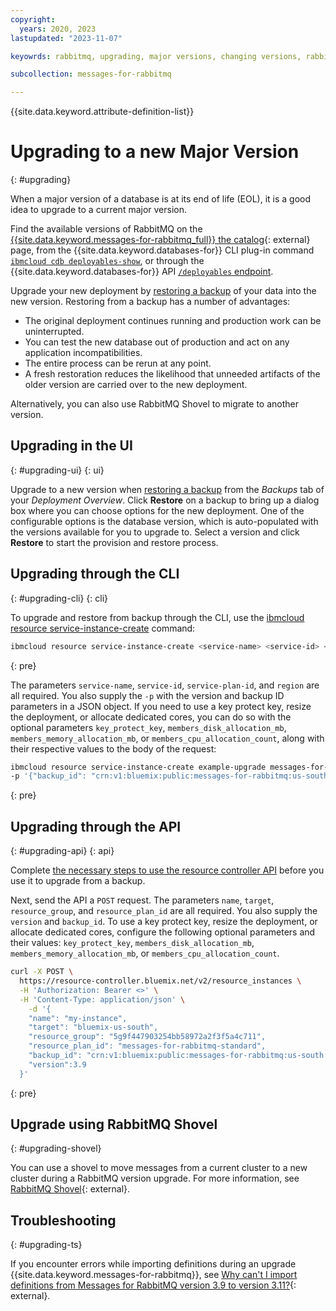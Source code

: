 ```yaml
---
copyright:
  years: 2020, 2023
lastupdated: "2023-11-07"

keyowrds: rabbitmq, upgrading, major versions, changing versions, rabbitmq upgrading, new deployment, major version

subcollection: messages-for-rabbitmq

---
```


{{site.data.keyword.attribute-definition-list}}

# Upgrading to a new Major Version
{: #upgrading}

When a major version of a database is at its end of life (EOL), it is a good idea to upgrade to a current major version. 

Find the available versions of RabbitMQ on the [{{site.data.keyword.messages-for-rabbitmq_full}} the catalog](https://cloud.ibm.com/catalog/messages-for-rabbitmq){: external} page, from the {{site.data.keyword.databases-for}} CLI plug-in command [`ibmcloud cdb deployables-show`](/docs/databases-cli-plugin?topic=databases-cli-plugin-cdb-reference#deployables-show), or through the {{site.data.keyword.databases-for}} API [`/deployables` endpoint](https://cloud.ibm.com/apidocs/cloud-databases-api#get-all-deployable-databases).

Upgrade your new deployment by [restoring a backup](/docs/messages-for-rabbitmq?topic=messages-for-rabbitmq-dashboard-backups) of your data into the new version. Restoring from a backup has a number of advantages:

- The original deployment continues running and production work can be uninterrupted.
- You can test the new database out of production and act on any application incompatibilities.
- The entire process can be rerun at any point.
- A fresh restoration reduces the likelihood that unneeded artifacts of the older version are carried over to the new deployment.

Alternatively, you can also use RabbitMQ Shovel to migrate to another version.

## Upgrading in the UI
{: #upgrading-ui}
{: ui}

Upgrade to a new version when [restoring a backup](/docs/messages-for-rabbitmq?topic=messages-for-rabbitmq-dashboard-backups) from the _Backups_ tab of your _Deployment Overview_. Click **Restore** on a backup to bring up a dialog box where you can choose options for the new deployment. One of the configurable options is the database version, which is auto-populated with the versions available for you to upgrade to. Select a version and click **Restore** to start the provision and restore process.

## Upgrading through the CLI
{: #upgrading-cli}
{: cli}

To upgrade and restore from backup through the CLI, use the [ibmcloud resource service-instance-create](/docs/cli?topic=cli-ibmcloud_commands_resource#ibmcloud_resource_service_instance_create) command:

```sh
ibmcloud resource service-instance-create <service-name> <service-id> <service-plan-id> <region>
```
{: pre}

The parameters `service-name`, `service-id`, `service-plan-id`, and `region` are all required. You also supply the `-p` with the version and backup ID parameters in a JSON object. If you need to use a key protect key, resize the deployment, or allocate dedicated cores, you can do so with the optional parameters `key_protect_key`, `members_disk_allocation_mb`, `members_memory_allocation_mb`, or `members_cpu_allocation_count`, along with their respective values to the body of the request:

```sh
ibmcloud resource service-instance-create example-upgrade messages-for-rabbitmq standard us-south \
-p '{"backup_id": "crn:v1:bluemix:public:messages-for-rabbitmq:us-south:a/54e8ffe85dcedf470db5b5ee6ac4a8d8:1b8f53db-fc2d-4e24-8470-f82b15c71717:backup:06392e97-df90-46d8-98e8-cb67e9e0a8e6", "version":3.8}'
```
{: pre}

## Upgrading through the API
{: #upgrading-api}
{: api}

Complete [the necessary steps to use the resource controller API](/docs/messages-for-rabbitmq?topic=messages-for-rabbitmq-provisioning&interface=api#provision-controller-api) before you use it to upgrade from a backup. 

Next, send the API a `POST` request. The parameters `name`, `target`, `resource_group`, and `resource_plan_id` are all required. You also supply the `version` and `backup_id`. To use a key protect key, resize the deployment, or allocate dedicated cores, configure the following optional parameters and their values: `key_protect_key`, `members_disk_allocation_mb`, `members_memory_allocation_mb`, or `members_cpu_allocation_count`.

```sh
curl -X POST \
  https://resource-controller.bluemix.net/v2/resource_instances \
  -H 'Authorization: Bearer <>' \
  -H 'Content-Type: application/json' \
    -d '{
    "name": "my-instance",
    "target": "bluemix-us-south",
    "resource_group": "5g9f447903254bb58972a2f3f5a4c711",
    "resource_plan_id": "messages-for-rabbitmq-standard",
    "backup_id": "crn:v1:bluemix:public:messages-for-rabbitmq:us-south:a/54e8ffe85dcedf470db5b5ee6ac4a8d8:1b8f53db-fc2d-4e24-8470-f82b15c71717:backup:06392e97-df90-46d8-98e8-cb67e9e0a8e6",
    "version":3.9
  }'
```
{: pre}

## Upgrade using RabbitMQ Shovel
{: #upgrading-shovel}

You can use a shovel to move messages from a current cluster to a new cluster during a RabbitMQ version upgrade. For more information, see [RabbitMQ Shovel](/docs/messages-for-rabbitmq?topic=messages-for-rabbitmq-rabbitmq-shovel){: external}.

## Troubleshooting
{: #upgrading-ts}

If you encounter errors while importing definitions during an upgrade {{site.data.keyword.messages-for-rabbitmq}}, see [Why can't I import definitions from Messages for RabbitMQ version 3.9 to version 3.11?](/docs/messages-for-rabbitmq?topic=messages-for-rabbitmq-troubleshoot-defs){: external}.
